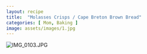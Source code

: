 ```yaml
---
layout: recipe
title:  "Molasses Crisps / Cape Breton Brown Bread"
categories: [ Mom, Baking ]
image: assets/images/1.jpg
---
```

![IMG_0103.JPG]({{site.baseurl}}/image/IMG_0103.JPG)
